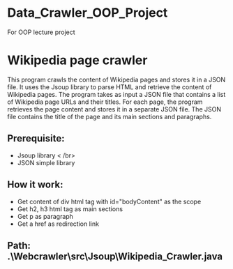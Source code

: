 # Data_Crawler_OOP_Project
For OOP lecture project
# Wikipedia page crawler
This program crawls the content of Wikipedia pages and stores it in a JSON file. It uses the Jsoup library to parse HTML and retrieve the content of Wikipedia pages. The program takes as input a JSON file that contains a list of Wikipedia page URLs and their titles. For each page, the program retrieves the page content and stores it in a separate JSON file. The JSON file contains the title of the page and its main sections and paragraphs.
## Prerequisite:
- Jsoup library < /br>
- JSON simple library
## How it work:
- Get content of div html tag with id="bodyContent" as the scope
- Get h2, h3 html tag as main sections
- Get p as paragraph
- Get a href as redirection link
## Path: .\Webcrawler\src\Jsoup\Wikipedia_Crawler.java
